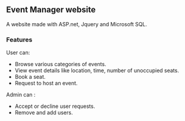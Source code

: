 ## Event Manager website 
A website made with ASP.net, Jquery and Microsoft SQL.
### Features
User can:
- Browse various categories of events.
- View event details like location, time, number of unoccupied seats.
- Book a seat.
- Request to host an event.

Admin can :
-  Accept or decline user requests.
-  Remove and add users.


